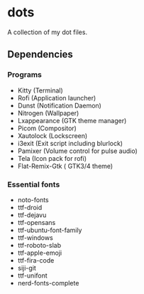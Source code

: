 # dots
A collection of my dot files.

## Dependencies

### Programs
* Kitty (Terminal)
* Rofi (Application launcher)
* Dunst (Notification Daemon)
* Nitrogen (Wallpaper)
* Lxappearance (GTK theme manager)
* Picom (Compositor) 
* Xautolock (Lockscreen)
* i3exit (Exit script including blurlock)
* Pamixer (Volume control for pulse audio)
* Tela (Icon pack for rofi)
* Flat-Remix-Gtk ( GTK3/4 theme)

### Essential fonts 
* noto-fonts
* ttf-droid
* ttf-dejavu
* ttf-opensans 
* ttf-ubuntu-font-family
* ttf-windows
* ttf-roboto-slab
* ttf-apple-emoji
* ttf-fira-code
* siji-git
* ttf-unifont 
* nerd-fonts-complete
